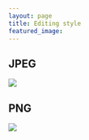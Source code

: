 ```yaml
---
layout: page
title: Editing style
featured_image: 
---
```


## JPEG

<img src="/assets/images/pages/jh.jpg"/>

## PNG

<img src="/assets/images/pages/jh.png"/>
